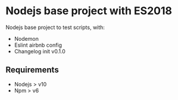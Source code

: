 # Nodejs base project with ES2018

Nodejs base project to test scripts, with:
- Nodemon
- Eslint airbnb config
- Changelog init v0.1.0

## Requirements
- Nodejs > v10
- Npm > v6
